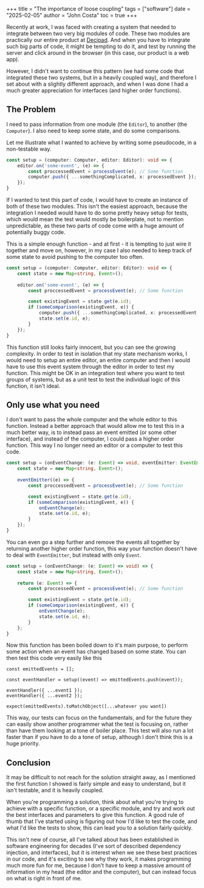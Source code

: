 +++
title = "The importance of loose coupling"
tags = ["software"]
date = "2025-02-05"
author = "John Costa"
toc = true
+++

Recently at work, I was faced with creating a system that needed to integrate between two very big modules of code. These two modules are practically our entire product at [Decipad](https://decipad.com). And when you have to integrate such big parts of code, it might be tempting to do it, and test by running the server and click around in the browser (in this case, our product is a web app).

However, I didn't want to continue this pattern (we had some code that integrated these two systems, but in a heavily coupled way), and therefore I set about with a slightly different approach, and when I was done I had a much greater appreciation for interfaces (and higher order functions).

## The Problem

I need to pass information from one module (the `Editor`), to another (the `Computer`). I also need to keep some state, and do some comparisons.

Let me illustrate what I wanted to achieve by writing some pseudocode, in a non-testable way.

```ts
const setup = (computer: Computer, editor: Editor): void => {
	editor.on('some-event', (e) => {
		const proccessedEvent = processEvent(e); // Some function
		computer.push({ ...somethingComplicated, x: processedEvent });
	});
}
```

If I wanted to test this part of code, I would have to create an instance of both of these two modules. This isn't the easiest approach, because the integration I needed would have to do some pretty heavy setup for tests, which would mean the test would mostly be boilerplate, not to mention unpredictable, as these two parts of code come with a huge amount of potentially buggy code.

This is a simple enough function -  and at first -  it is tempting to just wire it together and move on, however, in my case I also needed to keep track of some state to avoid pushing to the computer too often.

```ts
const setup = (computer: Computer, editor: Editor): void => {
	const state = new Map<string, Event>();
	
	editor.on('some-event', (e) => {
		const proccessedEvent = processEvent(e); // Some function

		const existingEvent = state.get(e.id);
		if (someComparison(existingEvent, e)) {
			computer.push({ ...somethingComplicated, x: processedEvent });
			state.set(e.id, e);
		}
	});
}
```

This function still looks fairly innocent, but you can see the growing complexity. In order to test in isolation that my state mechanism works, I would need to setup an entire editor, an entire computer and then I would have to use this event system through the editor in order to test my function. This might be OK in an integration test where you want to test groups of systems, but as a unit test to test the individual logic of this function, it isn't ideal.

## Only use what you need

I don't want to pass the whole computer and the whole editor to this function. Instead a better approach that would allow me to test this in a much better way, is to instead pass an event emitted (or some other interface), and instead of the computer, I could pass a higher order function. This way I no longer need an editor or a computer to test this code.

```ts
const setup = (onEventChange: (e: Event) => void, eventEmitter: EventEmitter) => {
	const state = new Map<string, Event>();
	
	eventEmitter((e) => {
		const proccessedEvent = processEvent(e); // Some function

		const existingEvent = state.get(e.id);
		if (someComparison(existingEvent, e)) {
			onEventChange(e);
			state.set(e.id, e);
		}
	});
}
```

You can even go a step further and remove the events all together by returning another higher order function, this way your function doesn't have to deal with `EventEmitter`, but instead with only `Event`.

```ts
const setup = (onEventChange: (e: Event) => void) => {
	const state = new Map<string, Event>();
	
	return (e: Event) => {
		const proccessedEvent = processEvent(e); // Some function

		const existingEvent = state.get(e.id);
		if (someComparison(existingEvent, e)) {
			onEventChange(e);
			state.set(e.id, e);
		}
	};
}
```

Now this function has been boiled down to it's main purpose, to perform some action when an event has changed based on some state. You can then test this code very easily like this

```
const emittedEvents = [];

const eventHandler = setup((event) => emittedEvents.push(event));

eventHandler({ ...event1 });
eventHandler({ ...event2 });

expect(emittedEvents).toMatchObject([...whatever you want])
```

This way, our tests can focus on the fundamentals, and for the future they can easily show another programmer what the test is focusing on, rather than have them looking at a tone of boiler place. This test will also run a lot faster than if you have to do a tone of setup, although I don't think this is a huge priority.

## Conclusion

It may be difficult to not reach for the solution straight away, as I mentioned the first function I showed is fairly simple and easy to understand, but it isn't testable, and it is heavily coupled.

When you're programming a solution, think about what you're trying to achieve with a specific function, or a specific module, and try and work out the best interfaces and parameters to give this function. A good rule of thumb that I've started using is figuring out how I'd like to test the code, and what I'd like the tests to show, this can lead you to a solution fairly quickly.

This isn't new of course, all I've talked about has been established in software engineering for decades (I've sort of described dependency injection, and interfaces), but it is interest when we see these best practices in our code, and it's exciting to see why they work, it makes programming much more fun for me, because I don't have to keep a massive amount of information in my head (the editor and the computer), but can instead focus on what is right in front of me.
